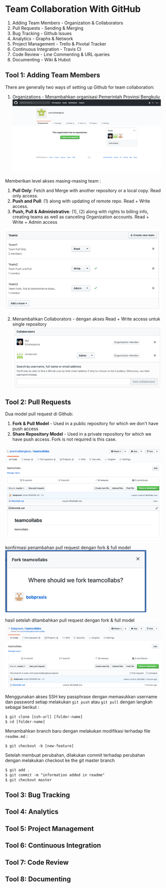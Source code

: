 # Team Collaboration With GitHub
1. Adding Team Members - Organization & Collaborators
2. Pull Requests - Sending & Merging
3. Bug Tracking - Github Issues
4. Analytics - Graphs & Network
5. Project Management - Trello & Pivotal Tracker
6. Continuous Integration - Travis CI
7. Code Review - Line Commenting & URL queries
8. Documenting - Wiki & Hubot

## Tool 1: Adding Team Members
There are generally two ways of setting up Github for team collaboration:
1. Organizations - Menambahkan organisasi Pemerintah Provinsi Bengkulu
![alt text](https://github.com/hijrahsaputra/images/blob/master/1.create_org.png)

Memberikan level akses masing-masing team :
1. **Pull Only**: Fetch and Merge with another repository or a local copy. Read only access.
2. **Push and Pull**: (1) along with updating of remote repo. Read + Write access.
3. **Push, Pull & Administrative**: (1), (2) along with rights to billing info, creating teams as well as canceling Organization accounts. Read + Write + Admin access

![alt text](https://github.com/hijrahsaputra/images/blob/master/akses.png)


2. Menambahkan Collaborators - dengan akses Read + Write access untuk single repository
![alt text](https://github.com/hijrahsaputra/images/blob/master/collabs.png)

## Tool 2: Pull Requests
Dua model pull request di Github: 

1. **Fork & Pull Model** - Used in a public repository for which we don't have push access
2. **Share Repository Model** - Used in a private repository for which we have push access. Fork is not required is this case.

![alt text](https://github.com/hijrahsaputra/images/blob/master/fork.png)

konfirmasi penambahan pull request dengan fork & full model
![alt text](https://github.com/hijrahsaputra/images/blob/master/fork2.png)

hasil setelah ditambahkan pull request dengan fork & full model
![alt text](https://github.com/hijrahsaputra/images/blob/master/fork3.png)

Menggunakan akses SSH key passphrase dengan memasukkan username dan password setiap melakukan ``git push`` atau ``git pull`` dengan langkah sebagai berikut : 
```
$ git clone [ssh-url] [folder-name]
$ cd [folder-name]
```

Menambahkan branch baru dengan melakukan modifikasi terhadap file ```readme.md``` :
```
$ git checkout -b [new-feature]
```
Setelah membuat perubahan, dilakukan commit terhadap perubahan dengan melakukan checkout ke the git master branch
```
$ git add .
$ git commit -m "information added in readme"
$ git checkout master
```

## Tool 3: Bug Tracking


## Tool 4: Analytics


## Tool 5: Project Management


## Tool 6: Continuous Integration

## Tool 7: Code Review


## Tool 8: Documenting
